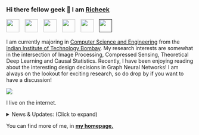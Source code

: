 ### Hi there fellow geek 👋 I am [Richeek](https://www.cse.iitb.ac.in/~richeek/) 

<a href="mailto:richeekdas2001@gmail.com"><img src="https://i.imgur.com/jskyI9X.png" width="35px"/></a> &ensp;
<a href="https://www.linkedin.com/in/richeek-das-204b84188/"><img src="https://i.imgur.com/8aJxz4M.png" width="35px"/></a> &ensp;
<a href="https://scholar.google.com/citations?user=ll0ZmB4AAAAJ&hl=en"><img src="https://i.imgur.com/olbDoBB.png" width="35px"/></a> &ensp;
<a href="https://www.cse.iitb.ac.in/~richeek/"><img src="https://raw.githubusercontent.com/sudoRicheek/sudoRicheek.github.io/master/images/favicon.ico" width="35px"/></a> &ensp;
<a href="https://landskape.ai/member/richeek/"><img src="https://i.imgur.com/qkycHC4.png" width="35px"/></a> &ensp;
<a href=""><img src="https://i.imgur.com/p7Sbh1b.png" width="35px"/></a> &ensp;

I am currently majoring in [Computer Science and Engineering](https://www.cse.iitb.ac.in/) from the [Indian Institute of Technology Bombay](https://www.iitb.ac.in/). My research interests are somewhat in the intersection of Image Processing, Compressed Sensing, Theoretical Deep Learning and Causal Statistics. Recently, I have been enjoying reading about the interesting design decisions in Graph Neural Networks! I am always on the lookout for exciting research, so do drop by if you want to have a discussion!

<img src="https://komarev.com/ghpvc/?username=sudoRicheek&color=blueviolet"/>

I live on the internet.

<details>
<summary>News & Updates: (Click to expand)</summary>

<p>
  <div style="width:100%;overflow-y:scroll; height:230px;">
    <ul id="news">
      <li><i>[May 2022]</i> I will be interning with Sony AI, Japan as a Deep Learning Researcher over the summers!</li>
      <li><i>[April 2022]</i> I will be attending the <a href="https://www.cclear.cc/2022">CLeaR 2022</a> online!</li>
      <li><i>[February 2022]</i> Our work <a href="">For What It’s Worth: Humans Overwrite Their Economic Self-interest to Avoid Bargaining With AI Systems</a> has been accepted to <a href="https://chi2022.acm.org">ACM CHI 2022</a>!</li>
      <li><i>[February 2022]</i> I received the <b>Excellence in CSE Teaching Assistantship Award</b> for my work as a TA in CS251 (Software Systems Lab) last semester!</li>
      <li><i>[January 2022]</i> Started working at <a href="https://landskape.ai"><b>Landskape AI</b></a> on some interesting research projects, answering why things work like they do!</li>
      <li><i>[January 2022]</i> Our work on <a href="">Exploring Deeper Graph Convolutions For Semi-Supervised Node Classification</a> has been accepted to <a href="https://2022.ieeeicassp.org">IEEE ICASSP 2022</a>!</li>
      <li><i>[January 2022]</i> Our work on <a href="https://openreview.net/forum?id=AyZoloYRaZW">A Distance Covariance-based Kernel for Nonlinear Causal Clustering in Heterogeneous Populations</a> has been accepted to <a href="https://www.cclear.cc/2022">CLeaR 2022</a>!</li>
      <li><i>[May 2021]</i> I'll be working with <a href="https://ujwalgadiraju.com">Prof. Ujwal Gadiraju</a>,<a href="https://www.tudelft.nl/en/">TU Delft</a> on some interesting Behavioural Economics and HCI problem!</li>
      <li><i>[May 2021]</i> I'll be working with <a href="https://ni.cs.univie.ac.at">Neuroinformatics Lab, Universität Wien</a> on Kernel-based methods for Causal Statistics!</li>
      <li><i>[December 2020]</i> I'll be working with the CVIG Lab, <a href="https://iitgn.ac.in">Indian Institute of Technology Gandhinagar</a> on the Oversmoothing problem of GNNs!</li>
      <li><i>[August 2020]</i> Changed my branch/major to the <a href="https://www.cse.iitb.ac.in">Department of Computer Science and Engineering</a>!</li>
      <li><i>[July 2019]</i> Joined <a href="https://www.iitb.ac.in">IIT Bombay</a> as an Undergraduate!</li>
    </ul>
  </div>
</p>
      
</details>
  
You can find more of me, in <a href="https://www.cse.iitb.ac.in/~richeek/"><strong>my homepage.</strong></a>
